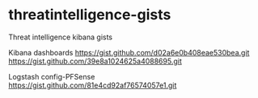 # threatintelligence-gists
Threat intelligence kibana gists

Kibana dashboards
https://gist.github.com/d02a6e0b408eae530bea.git
https://gist.github.com/39e8a1024625a4088695.git

Logstash config-PFSense
https://gist.github.com/81e4cd92af76574057e1.git
